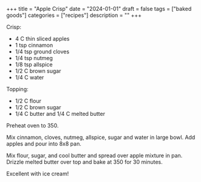 ﻿+++
title = "Apple Crisp"
date = "2024-01-01"
draft = false
tags = ["baked goods"]
categories = ["recipes"]
description = ""
+++

Crisp:

* 4 C thin sliced apples
* 1 tsp cinnamon
* 1/4 tsp ground cloves
* 1/4 tsp nutmeg
* 1/8 tsp allspice
* 1/2 C brown sugar
* 1/4 C water

Topping:

* 1/2 C flour
* 1/2 C brown sugar
* 1/4 C butter and 1/4 C melted butter

Preheat oven to 350.

Mix cinnamon, cloves, nutmeg, allspice, sugar and water in large bowl. Add apples and pour into 8x8 pan.

Mix flour, sugar, and cool butter and spread over apple mixture in pan. Drizzle melted butter over top and bake at 350 for 30 minutes.

Excellent with ice cream!